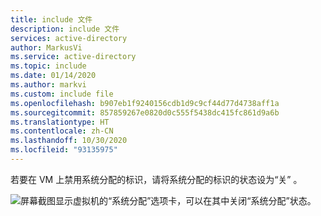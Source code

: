 ```yaml
---
title: include 文件
description: include 文件
services: active-directory
author: MarkusVi
ms.service: active-directory
ms.topic: include
ms.date: 01/14/2020
ms.author: markvi
ms.custom: include file
ms.openlocfilehash: b907eb1f9240156cdb1d9c9cf44d77d4738aff1a
ms.sourcegitcommit: 857859267e0820d0c555f5438dc415fc861d9a6b
ms.translationtype: HT
ms.contentlocale: zh-CN
ms.lasthandoff: 10/30/2020
ms.locfileid: "93135975"
---
```

若要在 VM 上禁用系统分配的标识，请将系统分配的标识的状态设为“关”  。 

![屏幕截图显示虚拟机的“系统分配”选项卡，可以在其中关闭“系统分配”状态。](./media/active-directory-msi-tut-disable/identity.png)
